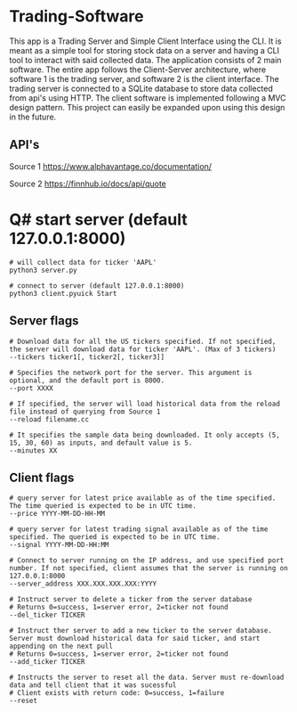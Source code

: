 # Trading-Software
This app is a Trading Server and Simple Client Interface using the CLI. It is meant as a simple tool for storing stock data on a server and having a CLI tool to interact with said collected data. The application consists of 2 main software. The entire app follows the Client-Server architecture, where software 1 is the trading server, and software 2 is the client interface. The trading server is connected to a SQLite database to store data collected from api's using HTTP. The client software is implemented following a MVC design pattern. This project can easily be expanded upon using this design in the future.

## API's
Source 1
https://www.alphavantage.co/documentation/

Source 2
https://finnhub.io/docs/api/quote

# Q# start server (default 127.0.0.1:8000)
```
# will collect data for ticker 'AAPL'
python3 server.py

# connect to server (default 127.0.0.1:8000)
python3 client.pyuick Start
```
## Server flags
```
# Download data for all the US tickers specified. If not specified, the server will download data for ticker 'AAPL'. (Max of 3 tickers)
--tickers ticker1[, ticker2[, ticker3]]

# Specifies the network port for the server. This argument is optional, and the default port is 8000.
--port XXXX

# If specified, the server will load historical data from the reload file instead of querying from Source 1
--reload filename.cc

# It specifies the sample data being downloaded. It only accepts (5, 15, 30, 60) as inputs, and default value is 5.
--minutes XX
```

## Client flags
```
# query server for latest price available as of the time specified. The time queried is expected to be in UTC time.
--price YYYY-MM-DD-HH-MM

# query server for latest trading signal available as of the time specified. The queried is expected to be in UTC time.
--signal YYYY-MM-DD-HH:MM

# Connect to server running on the IP address, and use specified port number. If not specified, client assumes that the server is running on 127.0.0.1:8000
--server_address XXX.XXX.XXX.XXX:YYYY

# Instruct server to delete a ticker from the server database
# Returns 0=success, 1=server error, 2=ticker not found
--del_ticker TICKER

# Instruct ther server to add a new ticker to the server database. Server must download historical data for said ticker, and start appending on the next pull
# Returns 0=success, 1=server error, 2=ticker not found
--add_ticker TICKER

# Instructs the server to reset all the data. Server must re-download data and tell client that it was sucessful
# Client exists with return code: 0=success, 1=failure
--reset
```
